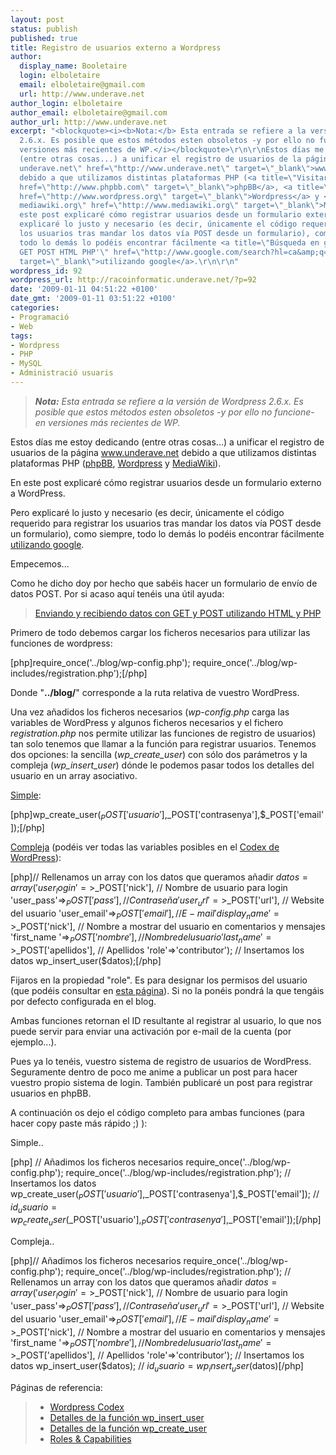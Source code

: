 ```yaml
---
layout: post
status: publish
published: true
title: Registro de usuarios externo a Wordpress
author:
  display_name: Booletaire
  login: elboletaire
  email: elboletaire@gmail.com
  url: http://www.underave.net
author_login: elboletaire
author_email: elboletaire@gmail.com
author_url: http://www.underave.net
excerpt: "<blockquote><i><b>Nota:</b> Esta entrada se refiere a la versión de Wordpress
  2.6.x. Es posible que estos métodos esten obsoletos -y por ello no funcione- en
  versiones más recientes de WP.</i></blockquote>\r\n\r\nEstos días me estoy dedicando
  (entre otras cosas...) a unificar el registro de usuarios de la página <a title=\"Visitar
  underave.net\" href=\"http://www.underave.net\" target=\"_blank\">www.underave.net</a>
  debido a que utilizamos distintas plataformas PHP (<a title=\"Visitar phpBB.com\"
  href=\"http://www.phpbb.com\" target=\"_blank\">phpBB</a>, <a title=\"Visitar wordpress.org\"
  href=\"http://www.wordpress.org\" target=\"_blank\">Wordpress</a> y <a title=\"Visitar
  mediawiki.org\" href=\"http://www.mediawiki.org\" target=\"_blank\">MediaWiki</a>).\r\n\r\nEn
  este post explicaré cómo registrar usuarios desde un formulario externo a WordPress.\r\n\r\nPero
  explicaré lo justo y necesario (es decir, únicamente el código requerido para registrar
  los usuarios tras mandar los datos vía POST desde un formulario), como siempre,
  todo lo demás lo podéis encontrar fácilmente <a title=\"Búsqueda en google 'datos
  GET POST HTML PHP'\" href=\"http://www.google.com/search?hl=ca&amp;q=enviar+datos+get+post+php+html&amp;btnG=Cerca&amp;lr=\"
  target=\"_blank\">utilizando google</a>.\r\n\r\n"
wordpress_id: 92
wordpress_url: http://racoinformatic.underave.net/?p=92
date: '2009-01-11 04:51:22 +0100'
date_gmt: '2009-01-11 03:51:22 +0100'
categories:
- Programació
- Web
tags:
- Wordpress
- PHP
- MySQL
- Administració usuaris
---
```

<blockquote><i><b>Nota:</b> Esta entrada se refiere a la versión de Wordpress 2.6.x. Es posible que estos métodos esten obsoletos -y por ello no funcione- en versiones más recientes de WP.</i></blockquote>

Estos días me estoy dedicando (entre otras cosas...) a unificar el registro de usuarios de la página <a title="Visitar underave.net" href="http://www.underave.net" target="_blank">www.underave.net</a> debido a que utilizamos distintas plataformas PHP (<a title="Visitar phpBB.com" href="http://www.phpbb.com" target="_blank">phpBB</a>, <a title="Visitar wordpress.org" href="http://www.wordpress.org" target="_blank">Wordpress</a> y <a title="Visitar mediawiki.org" href="http://www.mediawiki.org" target="_blank">MediaWiki</a>).

En este post explicaré cómo registrar usuarios desde un formulario externo a WordPress.

Pero explicaré lo justo y necesario (es decir, únicamente el código requerido para registrar los usuarios tras mandar los datos vía POST desde un formulario), como siempre, todo lo demás lo podéis encontrar fácilmente <a title="Búsqueda en google 'datos GET POST HTML PHP'" href="http://www.google.com/search?hl=ca&amp;q=enviar+datos+get+post+php+html&amp;btnG=Cerca&amp;lr=" target="_blank">utilizando google</a>.

<a id="more"></a><a id="more-92"></a>
Empecemos...

Como he dicho doy por hecho que sabéis hacer un formulario de envío de datos POST. Por si acaso aquí tenéis una útil ayuda:
<blockquote>
<a title="Visitar la web de referencia" href="http://aprendeenlinea.udea.edu.co/lms/moodle/mod/resource/view.php?id=47214" target="_blank">Enviando y recibiendo datos con GET y POST utilizando HTML y PHP</a></blockquote>

Primero de todo debemos cargar los ficheros necesarios para utilizar las funciones de wordpress:

[php]require_once('../blog/wp-config.php');
require_once('../blog/wp-includes/registration.php');[/php]

Donde "<strong>../blog/</strong>" corresponde a la ruta relativa de vuestro WordPress.

Una vez añadidos los ficheros necesarios (<em>wp-config.php</em> carga las variables de WordPress y algunos ficheros necesarios y el fichero <em>registration.php</em> nos permite utilizar las funciones de registro de usuarios) tan solo tenemos que llamar a la función para registrar usuarios. Tenemos dos opciones: la sencilla (<em>wp_create_user</em>) con sólo dos parámetros y la compleja (<em>wp_insert_user</em>) dónde le podemos pasar todos los detalles del usuario en un array asociativo.

<a title="Ver detalles en el Codex de Wordpress" href="http://codex.wordpress.org/Function_Reference/wp_create_user" target="_blank">Simple</a>:

[php]wp_create_user($_POST['usuario'],$_POST['contrasenya'],$_POST['email']);[/php]

<a title="Ver detalles en el Codex de Wordpress" href="http://codex.wordpress.org/Function_Reference/wp_insert_user" target="_blank">Compleja</a> (podéis ver todas las variables posibles en el <a title="Ver detalles en el Codex de Wordpress" href="http://codex.wordpress.org/Function_Reference/wp_insert_user" target="_blank">Codex de WordPress</a>):

[php]// Rellenamos un array con los datos que queramos añadir
$datos = array('user_login'=>$_POST['nick'], // Nombre de usuario para login
'user_pass'=>$_POST['pass'], // Contraseña
'user_url'=>$_POST['url'], // Website del usuario
'user_email'=>$_POST['email'], // E-mail
'display_name'=>$_POST['nick'], // Nombre a mostrar del usuario en comentarios y mensajes
'first_name '=>$_POST['nombre'], // Nombre del usuario
'last_name'=>$_POST['apellidos'], // Apellidos
'role'=>'contributor');
// Insertamos los datos
wp_insert_user($datos);[/php]

Fijaros en la propiedad "role". Es para designar los permisos del usuario (que podéis consultar en <a title="Roles &amp; Capabilities @ Wordpress Codex" href="http://codex.wordpress.org/Roles_and_Capabilities" target="_blank">esta página</a>). Si no la ponéis pondrá la que tengáis por defecto configurada en el blog.

Ambas funciones retornan el ID resultante al registrar al usuario, lo que nos puede servir para enviar una activación por e-mail de la cuenta (por ejemplo...).

Pues ya lo tenéis, vuestro sistema de registro de usuarios de WordPress. Seguramente dentro de poco me anime a publicar un post para hacer vuestro propio sistema de login. También publicaré un post para registrar usuarios en phpBB.

A continuación os dejo el código completo para ambas funciones (para hacer copy paste más rápido ;) ):

Simple..

[php]
// Añadimos los ficheros necesarios
require_once('../blog/wp-config.php');
require_once('../blog/wp-includes/registration.php');
// Insertamos los datos
wp_create_user($_POST['usuario'],$_POST['contrasenya'],$_POST['email']);
// $id_usuario = wp_create_user($_POST['usuario'],$_POST['contrasenya'],$_POST['email']);[/php]

Compleja..

[php]// Añadimos los ficheros necesarios
require_once('../blog/wp-config.php');
require_once('../blog/wp-includes/registration.php');
// Rellenamos un array con los datos que queramos añadir
$datos = array('user_login'=>$_POST['nick'], // Nombre de usuario para login
'user_pass'=>$_POST['pass'], // Contraseña
'user_url'=>$_POST['url'], // Website del usuario
'user_email'=>$_POST['email'], // E-mail
'display_name'=>$_POST['nick'], // Nombre a mostrar del usuario en comentarios y mensajes
'first_name '=>$_POST['nombre'], // Nombre del usuario
'last_name'=>$_POST['apellidos'], // Apellidos
'role'=>'contributor');
// Insertamos los datos
wp_insert_user($datos);
// $id_usuario = wp_insert_user($datos)[/php]

Páginas de referencia:
<blockquote>

<ul>
<li><a title="Wordpress Codex" href="http://codex.wordpress.org" target="_blank">Wordpress Codex</a></li>
<li><a title="Wordpress Codex" href="http://codex.wordpress.org/Function_Reference/wp_insert_user" target="_blank">Detalles de la función wp_insert_user</a></li>
<li><a title="Wordpress Codex" href="http://codex.wordpress.org/Function_Reference/wp_create_user" target="_blank">Detalles de la función wp_create_user</a></li>
<li><a title="Wordpress Codex" href="http://codex.wordpress.org/Roles_and_Capabilities" target="_blank">Roles &amp; Capabilities</a></li>
</ul>
</blockquote>
